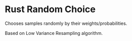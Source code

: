 # Rust Random Choice
Chooses samples randomly by their weights/probabilities.

Based on Low Variance Resampling algorithm.

